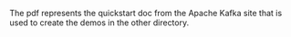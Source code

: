 The pdf represents the quickstart doc from the Apache Kafka site that is used to create the demos in the other directory.
